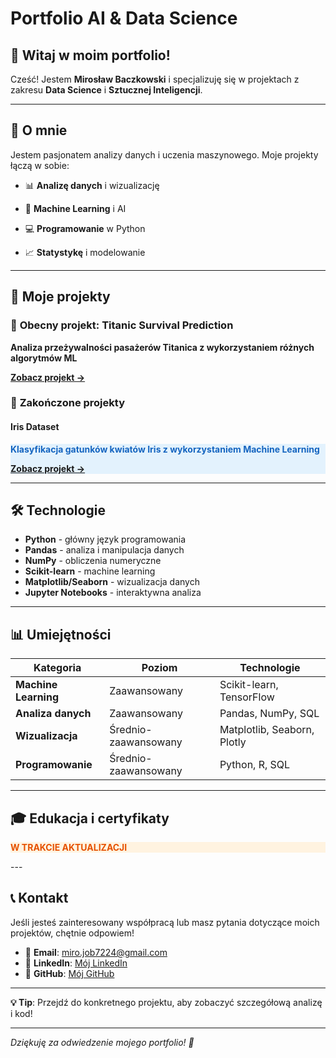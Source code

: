 #  Portfolio AI & Data Science

## 👋 Witaj w moim portfolio!

Cześć! Jestem **Mirosław Baczkowski** i specjalizuję się w projektach z zakresu **Data Science** i **Sztucznej Inteligencji**. 

---

## 🎯 O mnie

Jestem pasjonatem analizy danych i uczenia maszynowego. Moje projekty łączą w sobie:

- 📊 **Analizę danych** i wizualizację

- 🤖 **Machine Learning** i AI

- 💻 **Programowanie** w Python

- 📈 **Statystykę** i modelowanie

---

## 🚀 Moje projekty

### 🚢 **Obecny projekt: Titanic Survival Prediction**

<div class="admonition tip" markdown>

**Analiza przeżywalności pasażerów Titanica z wykorzystaniem różnych algorytmów ML**

[**Zobacz projekt →**](Titanic/index.md)

</div>

### 🌸 **Zakończone projekty**

#### Iris Dataset

<div class="admonition note" markdown style="background-color: #e3f2fd !important; border-color: #2196f3 !important; color: #1565c0 !important;">

**Klasyfikacja gatunków kwiatów Iris z wykorzystaniem Machine Learning**

[**Zobacz projekt →**](Iris/index.md)

</div>

---

## 🛠️ Technologie

<div class="grid" markdown>

- **Python** - główny język programowania
- **Pandas** - analiza i manipulacja danych
- **NumPy** - obliczenia numeryczne
- **Scikit-learn** - machine learning
- **Matplotlib/Seaborn** - wizualizacja danych
- **Jupyter Notebooks** - interaktywna analiza

</div>

---

## 📊 Umiejętności

| Kategoria | Poziom | Technologie |
|-----------|--------|-------------|
| **Machine Learning** | Zaawansowany | Scikit-learn, TensorFlow |
| **Analiza danych** | Zaawansowany | Pandas, NumPy, SQL |
| **Wizualizacja** | Średnio-zaawansowany | Matplotlib, Seaborn, Plotly |
| **Programowanie** | Średnio-zaawansowany | Python, R, SQL |

---

## 🎓 Edukacja i certyfikaty

<div class="admonition warning" markdown style="background-color: #fff3e0 !important; border-color: #ff9800 !important; color: #e65100 !important;">

**W TRAKCIE AKTUALIZACJI**

</div> 
---

## 📞 Kontakt

Jeśli jesteś zainteresowany współpracą lub masz pytania dotyczące moich projektów, chętnie odpowiem!

- 📧 **Email**: [miro.job7224@gmail.com](mailto:miro.job7224@gmail.com)
- 💼 **LinkedIn**: [Mój LinkedIn](https://www.linkedin.com/in/mirosław-baczkowski-00a449377)
- 🐙 **GitHub**: [Mój GitHub](https://github.com/Miroslaw7224/My_Ai_Portfolio)

---

<div class="admonition note" markdown>

**💡 Tip**: Przejdź do konkretnego projektu, aby zobaczyć szczegółową analizę i kod!

</div>

---

*Dziękuję za odwiedzenie mojego portfolio! 🚀* 
